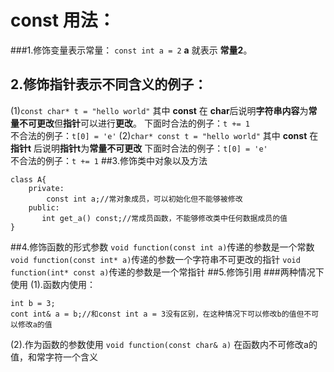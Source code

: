 # const 用法：
###1.修饰变量表示常量：
`const int a = 2` **a** 就表示 **常量2**。
## 2.修饰指针表示不同含义的例子：
(1)`const char* t = "hello world"` 
其中 **const** 在 **char**后说明**字符串内容**为**常量不可更改**但**指针**可以进行**更改**。
下面时合法的例子：`t += 1`  
不合法的例子：`t[0] = 'e'`
(2)`char* const t = "hello world"`
其中 **const** 在 **指针t** 后说明**指针t**为**常量不可更改**
下面时合法的例子：`t[0] = 'e'`  
不合法的例子：`t += 1`
##3.修饰类中对象以及方法
```
class A{
    private:
        const int a;//常对象成员，可以初始化但不能够被修改
    public:
       int get_a() const;//常成员函数，不能够修改类中任何数据成员的值
}
```
##4.修饰函数的形式参数
`void function(const int a)`传递的参数是一个常数
`void function(const int* a)`传递的参数一个字符串不可更改的指针
`void function(int* const a)`传递的参数是一个常指针
##5.修饰引用
###两种情况下使用
(1).函数内使用：
```
int b = 3;
cont int& a = b;//和const int a = 3没有区别，在这种情况下可以修改b的值但不可以修改a的值
```
(2).作为函数的参数使用
`void function(const char& a)` 在函数内不可修改a的值，和常字符一个含义
